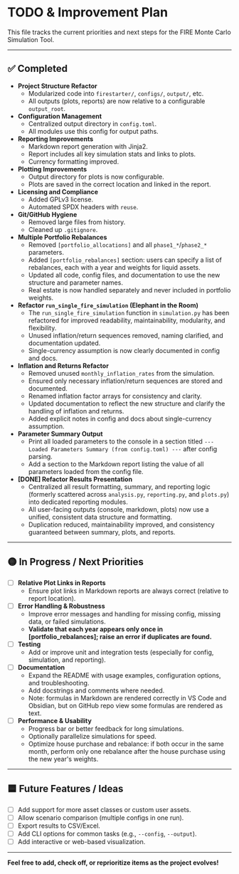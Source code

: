 # TODO & Improvement Plan

This file tracks the current priorities and next steps for the FIRE Monte Carlo Simulation Tool.

---

## ✅ Completed

- **Project Structure Refactor**
  - Modularized code into `firestarter/`, `configs/`, `output/`, etc.
  - All outputs (plots, reports) are now relative to a configurable `output_root`.
- **Configuration Management**
  - Centralized output directory in `config.toml`.
  - All modules use this config for output paths.
- **Reporting Improvements**
  - Markdown report generation with Jinja2.
  - Report includes all key simulation stats and links to plots.
  - Currency formatting improved.
- **Plotting Improvements**
  - Output directory for plots is now configurable.
  - Plots are saved in the correct location and linked in the report.
- **Licensing and Compliance**
  - Added GPLv3 license.
  - Automated SPDX headers with `reuse`.
- **Git/GitHub Hygiene**
  - Removed large files from history.
  - Cleaned up `.gitignore`.
- **Multiple Portfolio Rebalances**
  - Removed `[portfolio_allocations]` and all `phase1_*`/`phase2_*` parameters.
  - Added `[portfolio_rebalances]` section: users can specify a list of rebalances, each with a year and weights for liquid assets.
  - Updated all code, config files, and documentation to use the new structure and parameter names.
  - Real estate is now handled separately and never included in portfolio weights.
- **Refactor `run_single_fire_simulation` (Elephant in the Room)**
  - The `run_single_fire_simulation` function in `simulation.py` has been refactored for improved readability, maintainability, modularity, and flexibility.
  - Unused inflation/return sequences removed, naming clarified, and documentation updated.
  - Single-currency assumption is now clearly documented in config and docs.
- **Inflation and Returns Refactor**
  - Removed unused `monthly_inflation_rates` from the simulation.
  - Ensured only necessary inflation/return sequences are stored and documented.
  - Renamed inflation factor arrays for consistency and clarity.
  - Updated documentation to reflect the new structure and clarify the handling of inflation and returns.
  - Added explicit notes in config and docs about single-currency assumption.
- **Parameter Summary Output**
  - Print all loaded parameters to the console in a section titled `--- Loaded Parameters Summary (from config.toml) ---` after config parsing.
  - Add a section to the Markdown report listing the value of all parameters loaded from the config file.
- **[DONE] Refactor Results Presentation**
  - Centralized all result formatting, summary, and reporting logic (formerly scattered across `analysis.py`, `reporting.py`, and `plots.py`) into dedicated reporting modules.
  - All user-facing outputs (console, markdown, plots) now use a unified, consistent data structure and formatting.
  - Duplication reduced, maintainability improved, and consistency guaranteed between summary, plots, and reports.

---

## 🟡 In Progress / Next Priorities

- [ ] **Relative Plot Links in Reports**
  - Ensure plot links in Markdown reports are always correct (relative to report location).
- [ ] **Error Handling & Robustness**
  - Improve error messages and handling for missing config, missing data, or failed simulations.
  - **Validate that each year appears only once in [portfolio_rebalances]; raise an error if duplicates are found.**
- [ ] **Testing**
  - Add or improve unit and integration tests (especially for config, simulation, and reporting).
- [ ] **Documentation**
  - Expand the README with usage examples, configuration options, and troubleshooting.
  - Add docstrings and comments where needed.
  - Note: formulas in Markdown are rendered correctly in VS Code and Obsidian, but on GitHub repo view some formulas are rendered as text.
- [ ] **Performance & Usability**
  - Progress bar or better feedback for long simulations.
  - Optionally parallelize simulations for speed.
  - Optimize house purchase and rebalance: if both occur in the same month, perform only one rebalance after the house purchase using the new year's weights.

---

## 🟦 Future Features / Ideas

- [ ] Add support for more asset classes or custom user assets.
- [ ] Allow scenario comparison (multiple configs in one run).
- [ ] Export results to CSV/Excel.
- [ ] Add CLI options for common tasks (e.g., `--config`, `--output`).
- [ ] Add interactive or web-based visualization.

---

**Feel free to add, check off, or reprioritize items as the project evolves!**
